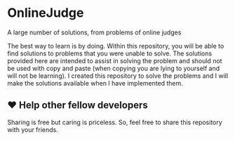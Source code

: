 # OnlineJudge

A large number of solutions, from problems of online judges

The best way to learn is by doing. Within this repository, you will be able to find solutions to problems that you were unable to solve.
The solutions provided here are intended to assist in solving the problem and should not be used with copy and paste (when copying you are lying to yourself and will
not be learning). I created this repository to solve the problems and I will make the solutions available when I have implemented them.

## ❤️ Help other fellow developers

Sharing is free but caring is priceless. So, feel free to share this repository with your friends.
